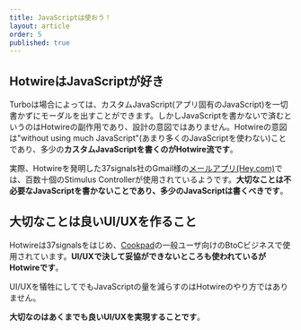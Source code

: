 ```yaml
---
title: JavaScriptは使おう！
layout: article
order: 5
published: true
---
```


## HotwireはJavaScriptが好き

Turboは場合によっては、カスタムJavaScript(アプリ固有のJavaScript)を一切書かずにモーダルを出すことができます。しかしJavaScriptを書かないで済むというのはHotwireの副作用であり、設計の意図ではありません。Hotwireの意図は"without using much JavaScript"(あまり多くのJavaScriptを使わない)ことであり、多少の**カスタムJavaScriptを書くのがHotwire流です**。

実際、Hotwireを発明した37signals社のGmail様の[メールアプリ(Hey.com)](https://www.hey.com)では、百数十個のStimulus Controllerが使用されているようです。**大切なことは不必要なJavaScriptを書かないことであり、多少のJavaScriptは書くべきです**。

## 大切なことは良いUI/UXを作ること

Hotwireは37signalsをはじめ、[Cookpad](https://techlife.cookpad.com/entry/2024/11/13/130000)の一般ユーザ向けのBtoCビジネスで使用されています。**UI/UXで決して妥協ができないところも使われているがHotwireです**。

UI/UXを犠牲にしてでもJavaScriptの量を減らすのはHotwireのやり方ではありません。

**大切なのはあくまでも良いUI/UXを実現することです**。
